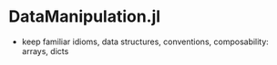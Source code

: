 # DataManipulation.jl

- keep familiar idioms, data structures, conventions, composability: arrays, dicts